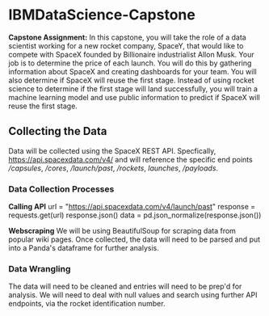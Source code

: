 # IBMDataScience-Capstone
**Capstone Assignment:** In this capstone, you will take the role of a data scientist working for a new rocket company, SpaceY, that would like to compete with SpaceX founded by Billionaire industrialist Allon Musk. Your job is to determine the price of each launch. You will do this by gathering information about SpaceX and creating dashboards for your team. You will also determine if SpaceX will reuse the first stage. Instead of using rocket science to determine if the first stage will land successfully, you will train a machine learning model and use public information to predict if SpaceX will reuse the first stage.

## Collecting the Data
Data will be collected using the SpaceX REST API. Specfically, https://api.spacexdata.com/v4/ and will reference the specific end points _/capsules_, _/cores_, _/launch/past_, _/rockets_, _launches_, _/payloads_.

### Data Collection Processes
**Calling API**
url = "https://api.spacexdata.com/v4/launch/past"
response = requests.get(url)
response.json()
data = pd.json_normalize(response.json())

**Webscraping**
We will be using BeautifulSoup for scraping data from popular wiki pages. Once collected, the data will need to be parsed and put into a Panda's dataframe for further analysis.

### Data Wrangling
The data will need to be cleaned and entries will need to be prep'd for analysis. We will need to deal with null values and search using further API endpoints, via the rocket identification number.
